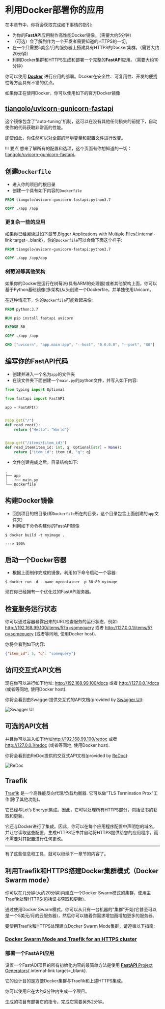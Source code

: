# 利用Docker部署你的应用

在本章节中，你将会获取完成如下事情的指引:

* 为你的**FastAPI**应用制作高性能Docker镜像。（需要大约5分钟）
* （可选）会了解到作为一个开发者需要知道的HTTPS的一切。
* 在一个只需要5美金/月的服务器上搭建具有HTTPS的Docker集群。（需要大约20分钟）
* 利用Docker集群和HTTPS生成和部署一个完整的**FastAPI**应用。（需要大约10分钟）

你可以使用 <a href="https://www.docker.com/" class="external-link" target="_blank">**Docker**</a> 进行应用的部署。Dcoker在安全性、可复用性、开发的便捷性等方面具有不错的优点。

如果你正在使用Docker，你可以使用如下的官方Docker镜像

## <a href="https://github.com/tiangolo/uvicorn-gunicorn-fastapi-docker" class="external-link" target="_blank">tiangolo/uvicorn-gunicorn-fastapi</a>

这个镜像包含了"auto-tuning"机制，这可以在没有其他任何损失的前提下，自动使你的代码获取非常高的性能。

即使如此，你任然可以对全部的环境变量和配置文件进行改变。

!!! 要点
    想来了解所有的配置和选项，这个页面有你想知道的一切：<a href="https://github.com/tiangolo/uvicorn-gunicorn-fastapi-docker" class="external-link" target="_blank">tiangolo/uvicorn-gunicorn-fastapi</a>。

## 创建`Dockerfile`

* 进入你的项目的根目录
* 创建一个具有如下内容的`Dockerfile`

```Dockerfile
FROM tiangolo/uvicorn-gunicorn-fastapi:python3.7

COPY ./app /app
```

### 更复杂一些的应用

如果你已经阅读过如下章节,[Bigger Applications with Multiple Files](../tutorial/bigger-applications.md){.internal-link target=_blank}，你的`Dockerfile`可以会像下面这个样子:

```Dockerfile
FROM tiangolo/uvicorn-gunicorn-fastapi:python3.7

COPY ./app /app/app
```

### 树莓派等其他架构

如果你的Docker是运行在树莓派(具有ARM的处理器)或者其他架构上面，你可以基于Python基础镜像(多架构)从头创建一个Dockerfile，并单独使用Uvicorn。

在这种情况下，你的`Dockerfile`可能看起来像:

```Dockerfile
FROM python:3.7

RUN pip install fastapi uvicorn

EXPOSE 80

COPY ./app /app

CMD ["uvicorn", "app.main:app", "--host", "0.0.0.0", "--port", "80"]
```

## 编写你的**FastAPI**代码

* 创建并进入一个名为`app`的文件夹
* 在该文件夹下面创建一个`main.py`的python文件，并写入如下内容:

```Python
from typing import Optional

from fastapi import FastAPI

app = FastAPI()


@app.get("/")
def read_root():
    return {"Hello": "World"}


@app.get("/items/{item_id}")
def read_item(item_id: int, q: Optional[str] = None):
    return {"item_id": item_id, "q": q}
```

* 文件创建完成之后，目录结构如下:

```
.
├── app
│   └── main.py
└── Dockerfile
```

## 构建Docker镜像

* 回到项目的根目录(即`Dockerfile`所在的目录，这个目录包含上面创建的`app`文件夹)
* 利用如下命令构建你的FastAPI镜像

<div class="termy">

```console
$ docker build -t myimage .

---> 100%
```

</div>

## 启动一个Docker容器

* 根据上面制作完成的镜像，利用如下命令启动一个容器:

<div class="termy">

```console
$ docker run -d --name mycontainer -p 80:80 myimage
```

</div>

现在你已经拥有一个优化过的FastAPI服务器。

## 检查服务运行状态

你可以通过容器暴露出来的URL检查服务的运行状态，例如: <a href="http://192.168.99.100/items/5?q=somequery" class="external-link" target="_blank">http://192.168.99.100/items/5?q=somequery</a> 或者 <a href="http://127.0.0.1/items/5?q=somequery" class="external-link" target="_blank">http://127.0.0.1/items/5?q=somequery</a> (或者等同地, 使用Docker host).

你将会看到如下内容:

```JSON
{"item_id": 5, "q": "somequery"}
```

## 访问交互式API文档

现在你可以进行如下地址: <a href="http://192.168.99.100/docs" class="external-link" target="_blank">http://192.168.99.100/docs</a> 或者 <a href="http://127.0.0.1/docs" class="external-link" target="_blank">http://127.0.0.1/docs</a> (或者等同地, 使用Docker host).

你将会看到由Swagger提供交互式的API文档(provided by <a href="https://github.com/swagger-api/swagger-ui" class="external-link" target="_blank">Swagger UI</a>):

![Swagger UI](https://fastapi.tiangolo.com/img/index/index-01-swagger-ui-simple.png)

## 可选的API文档

并且你可以进入如下地址<a href="http://192.168.99.100/redoc" class="external-link" target="_blank">http://192.168.99.100/redoc</a> 或者 <a href="http://127.0.0.1/redoc" class="external-link" target="_blank">http://127.0.0.1/redoc</a> (或者等同地, 使用Docker host).

你将会看到由ReDoc提供的交互式API文档(provided by <a href="https://github.com/Rebilly/ReDoc" class="external-link" target="_blank">ReDoc</a>):

![ReDoc](https://fastapi.tiangolo.com/img/index/index-02-redoc-simple.png)

## Traefik

<a href="https://traefik.io/" class="external-link" target="_blank">Traefik</a> 是一个高性能反向代理/负载均衡器. 它可以做"TLS Termination Prox"工作(除了其他功能)。

它已经与Let’s Encrypt集成。因此，它可以处理所有HTTPS部分，包括证书的获取和更新。

它还与Docker进行了集成。因此，你可以在每个应用程序配置中声明您的域名，并让它读取这些配置，生成HTTPS证书并自动将HTTPS提供给您的应用程序，而不需要对其配置进行任何更改。

---

有了这些信息和工具，就可以继续下一章节的内容了。

## 利用Traefik和HTTPS搭建Docker集群模式（Docker Swarm mode）

你可以在几分钟(大约20分钟)内建立一个Docker Swarm模式的集群，使用主Traefik处理HTTPS(包括证书获取和更新)。

通过使用Docker Swarm模式，你可以从只有一台机器的"集群"开始(它甚至可以是一个5美元/月的云服务器)，然后你可以随着你需求增加而增加更多的服务器。

要使用Traefik和HTTPS处理建立Docker Swarm Mode集群，请遵循以下指南:

### <a href="https://medium.com/@tiangolo/docker-swarm-mode-and-traefik-for-a-https-cluster-20328dba6232" class="external-link" target="_blank">Docker Swarm Mode and Traefik for an HTTPS cluster</a>

### 部署一个FastAPI应用

设置一个FastAOI项目的所有初始化内容的最简单方法是使用 [**FastAPI** Project Generators](../project-generation.md){.internal-link target=_blank}.

它的设计目的是方便Docker集群与Traefik和上述HTTPS集成。

你可以使用它在大约2分钟内生成一个项目。

生成的项目有部署它的指令，完成它需要另外2分钟。
